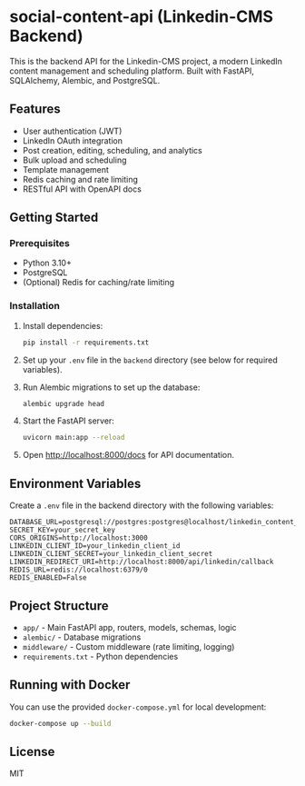# social-content-api (Linkedin-CMS Backend)

This is the backend API for the Linkedin-CMS project, a modern LinkedIn content management and scheduling platform. Built with FastAPI, SQLAlchemy, Alembic, and PostgreSQL.

## Features
- User authentication (JWT)
- LinkedIn OAuth integration
- Post creation, editing, scheduling, and analytics
- Bulk upload and scheduling
- Template management
- Redis caching and rate limiting
- RESTful API with OpenAPI docs

## Getting Started

### Prerequisites
- Python 3.10+
- PostgreSQL
- (Optional) Redis for caching/rate limiting

### Installation

1. Install dependencies:
   ```sh
   pip install -r requirements.txt
   ```

2. Set up your `.env` file in the `backend` directory (see below for required variables).

3. Run Alembic migrations to set up the database:
   ```sh
   alembic upgrade head
   ```

4. Start the FastAPI server:
   ```sh
   uvicorn main:app --reload
   ```

5. Open [http://localhost:8000/docs](http://localhost:8000/docs) for API documentation.

## Environment Variables
Create a `.env` file in the backend directory with the following variables:

```
DATABASE_URL=postgresql://postgres:postgres@localhost/linkedin_content_manager
SECRET_KEY=your_secret_key
CORS_ORIGINS=http://localhost:3000
LINKEDIN_CLIENT_ID=your_linkedin_client_id
LINKEDIN_CLIENT_SECRET=your_linkedin_client_secret
LINKEDIN_REDIRECT_URI=http://localhost:8000/api/linkedin/callback
REDIS_URL=redis://localhost:6379/0
REDIS_ENABLED=False
```

## Project Structure
- `app/` - Main FastAPI app, routers, models, schemas, logic
- `alembic/` - Database migrations
- `middleware/` - Custom middleware (rate limiting, logging)
- `requirements.txt` - Python dependencies

## Running with Docker
You can use the provided `docker-compose.yml` for local development:

```sh
docker-compose up --build
```

## License
MIT